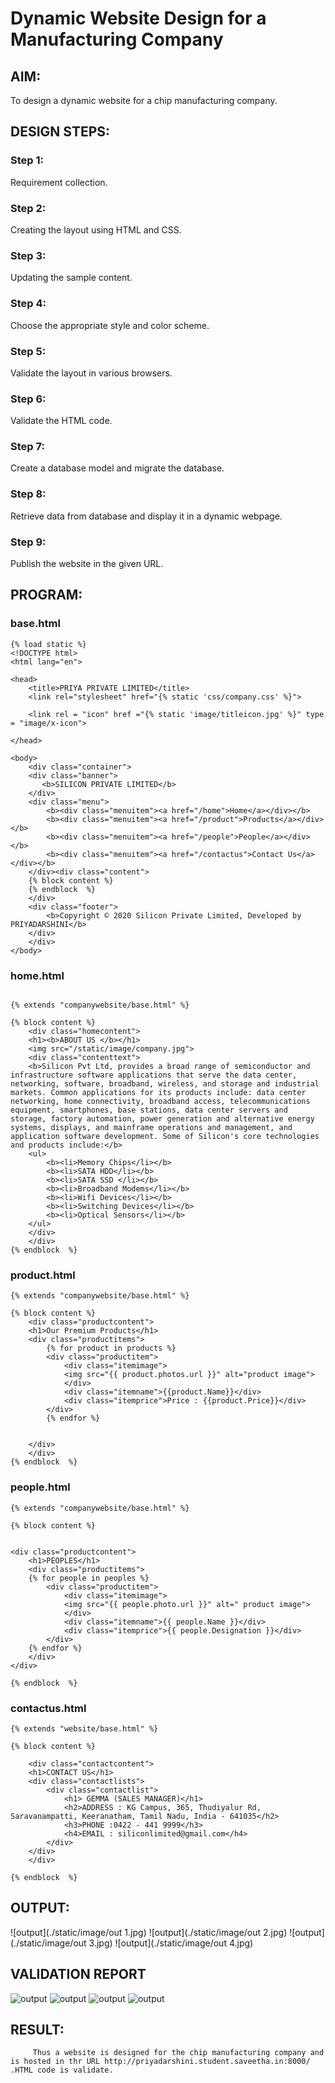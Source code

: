 # Dynamic Website Design for a Manufacturing Company
## AIM:
To design a dynamic website for a chip manufacturing company.

## DESIGN STEPS:
### Step 1: 
Requirement collection.
### Step 2:
Creating the layout using HTML and CSS.
### Step 3:
Updating the sample content.
### Step 4:
Choose the appropriate style and color scheme.
### Step 5:
Validate the layout in various browsers.
### Step 6:
Validate the HTML code.
### Step 7:
Create a database model and migrate the database.
### Step 8:
Retrieve data from database and display it in a dynamic webpage.
### Step 9:
Publish the website in the given URL.

## PROGRAM:

### base.html
```
{% load static %}
<!DOCTYPE html>
<html lang="en">

<head>
    <title>PRIYA PRIVATE LIMITED</title>
    <link rel="stylesheet" href="{% static 'css/company.css' %}">
   
    <link rel = "icon" href ="{% static 'image/titleicon.jpg' %}" type = "image/x-icon"> 
              
</head>

<body>
    <div class="container">
    <div class="banner">
       <b>SILICON PRIVATE LIMITED</b>
    </div>
    <div class="menu">
        <b><div class="menuitem"><a href="/home">Home</a></div></b>
        <b><div class="menuitem"><a href="/product">Products</a></div></b> 
        <b><div class="menuitem"><a href="/people">People</a></div></b>
        <b><div class="menuitem"><a href="/contactus">Contact Us</a></div></b>
    </div><div class="content">
    {% block content %}    
    {% endblock  %}
    </div>
    <div class="footer">
        <b>Copyright © 2020 Silicon Private Limited, Developed by PRIYADARSHINI</b>
    </div>
    </div>
</body>

```

### home.html 
```

{% extends "companywebsite/base.html" %}

{% block content %}
    <div class="homecontent">    
    <h1><b>ABOUT US </b></h1>
    <img src="/static/image/company.jpg">
    <div class="contenttext">
    <b>Silicon Pvt Ltd, provides a broad range of semiconductor and infrastructure software applications that serve the data center, networking, software, broadband, wireless, and storage and industrial markets. Common applications for its products include: data center networking, home connectivity, broadband access, telecommunications equipment, smartphones, base stations, data center servers and storage, factory automation, power generation and alternative energy systems, displays, and mainframe operations and management, and application software development. Some of Silicon's core technologies and products include:</b>
    <ul>
        <b><li>Memory Chips</li></b>
        <b><li>SATA HDD</li></b>
        <b><li>SATA SSD </li></b>
        <b><li>Broadband Modems</li></b>
        <b><li>Wifi Devices</li></b>
        <b><li>Switching Devices</li></b>
        <b><li>Optical Sensors</li></b>
    </ul> 
    </div>
    </div>
{% endblock  %}
```

### product.html
```
{% extends "companywebsite/base.html" %}

{% block content %}
    <div class="productcontent">    
    <h1>Our Premium Products</h1>
    <div class="productitems">
        {% for product in products %}
        <div class="productitem"> 
            <div class="itemimage">
            <img src="{{ product.photos.url }}" alt="product image">
            </div>
            <div class="itemname">{{product.Name}}</div> 
            <div class="itemprice">Price : {{product.Price}}</div>
        </div>
        {% endfor %}
        
         
    </div>
    </div>
{% endblock  %}

```
### people.html
```
{% extends "companywebsite/base.html" %}

{% block content %}


<div class="productcontent">    
    <h1>PEOPLES</h1>
    <div class="productitems">
    {% for people in peoples %}
        <div class="productitem"> 
            <div class="itemimage">
            <img src="{{ people.photo.url }}" alt=" product image">
            </div>
            <div class="itemname">{{ people.Name }}</div>
            <div class="itemprice">{{ people.Designation }}</div>
        </div>
    {% endfor %}
    </div>
</div>

{% endblock  %}

```
### contactus.html
```
{% extends "website/base.html" %}

{% block content %}

    <div class="contactcontent">    
    <h1>CONTACT US</h1>
    <div class="contactlists">
        <div class="contactlist"> 
            <h1> GEMMA (SALES MANAGER)</h1>
            <h2>ADDRESS : KG Campus, 365, Thudiyalur Rd, Saravanampatti, Keeranatham, Tamil Nadu, India - 641035</h2>
            <h3>PHONE :0422 - 441 9999</h3>
            <h4>EMAIL : siliconlimited@gmail.com</h4>
        </div>
    </div>
    </div>

{% endblock  %}

```
## OUTPUT:

![output](./static/image/out 1.jpg)
![output](./static/image/out 2.jpg)
![output](./static/image/out 3.jpg)
![output](./static/image/out 4.jpg)

## VALIDATION REPORT 

![output](./static/image/home.jpg)
![output](./static/image/product.jpg)
![output](./static/image/people.jpg)
![output](./static/image/contact.jpg)



## RESULT:

         Thus a website is designed for the chip manufacturing company and is hosted in thr URL http://priyadarshini.student.saveetha.in:8000/ .HTML code is validate.